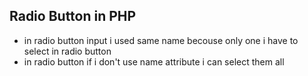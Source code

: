 ## Radio Button in PHP
- in radio button input i used same name becouse only one i have to select in radio button
- in radio button if i don't use name attribute i can select them all